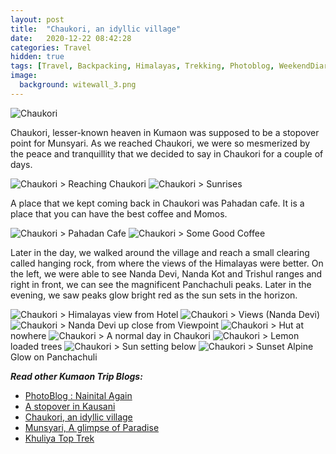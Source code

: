 ```yaml
---
layout: post
title:  "Chaukori, an idyllic village"
date:   2020-12-22 08:42:28
categories: Travel
hidden: true
tags: [Travel, Backpacking, Himalayas, Trekking, Photoblog, WeekendDiaries]
image:
  background: witewall_3.png
---
```


<img src="https://i.imgur.com/67Vnuv8.jpg" alt="Chaukori">

Chaukori, lesser-known heaven in Kumaon was supposed to be a stopover point for Munsyari. As we reached Chaukori, we were so mesmerized by the peace and tranquillity that we decided to say in Chaukori for a couple of days. 

<img src="https://i.imgur.com/XrIIsGW.jpg" alt="Chaukori">
> Reaching Chaukori

<img src="https://i.imgur.com/sw1QcVg.jpg" alt="Chaukori">
> Sunrises

A place that we kept coming back in Chaukori was Pahadan cafe. It is a place that you can have the best coffee and Momos.

<img src="https://i.imgur.com/99lbacM.jpg" alt="Chaukori">
> Pahadan Cafe

<img src="https://i.imgur.com/1v0Ofx7.jpg" alt="Chaukori">
> Some Good Coffee

Later in the day, we walked around the village and reach a small clearing called hanging rock, from where the views of the Himalayas were better. On the left, we were able to see Nanda Devi, Nanda Kot and Trishul ranges and right in front, we can see the magnificent Panchachuli peaks. Later in the evening, we saw peaks glow bright red as the sun sets in the horizon. 

<img src="https://i.imgur.com/NGDHaCZ.jpg" alt="Chaukori">
> Himalayas view from Hotel

<img src="https://i.imgur.com/qPQUvMo.jpg" alt="Chaukori">
> Views (Nanda Devi)

<img src="https://i.imgur.com/b4SyGma.jpg" alt="Chaukori">
> Nanda Devi up close from Viewpoint

<img src="https://i.imgur.com/ehZ3Bde.jpg" alt="Chaukori">
> Hut at nowhere

<img src="https://i.imgur.com/JhehWKe.jpg" alt="Chaukori">
> A normal day in Chaukori

<img src="https://i.imgur.com/v7WWM87.jpg" alt="Chaukori">
> Lemon loaded trees

<img src="https://i.imgur.com/HU1ub0j.jpg" alt="Chaukori">
> Sun setting below

<img src="https://i.imgur.com/DAJCjyr.jpg" alt="Chaukori">
> Sunset Alpine Glow on Panchachuli

**_Read other Kumaon Trip Blogs:_**

+ <a href="https://yogeshpandey.in/travel/Nainital/">PhotoBlog : Nainital Again</a>
+ <a href="https://yogeshpandey.in/travel/Kausani/">A stopover in Kausani</a>
+ <a href="https://yogeshpandey.in/travel/Chaukori/">Chaukori, an idyllic village</a>
+ <a href="https://yogeshpandey.in/travel/Munsyari/">Munsyari, A glimpse of Paradise</a>
+ <a href="https://yogeshpandey.in/travel/Khaliya-Top/">Khuliya Top Trek</a>
